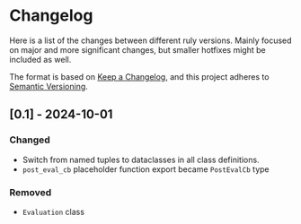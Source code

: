 # Changelog

Here is a list of the changes between different ruly versions. Mainly focused
on major and more significant changes, but smaller hotfixes might be included
as well.

The format is based on
[Keep a Changelog](https://keepachangelog.com/en/1.1.0/),
and this project adheres to
[Semantic Versioning](https://semver.org/spec/v2.0.0.html).

## [0.1] - 2024-10-01

### Changed

- Switch from named tuples to dataclasses in all class definitions.
- `post_eval_cb` placeholder function export became `PostEvalCb` type

### Removed

- `Evaluation` class
